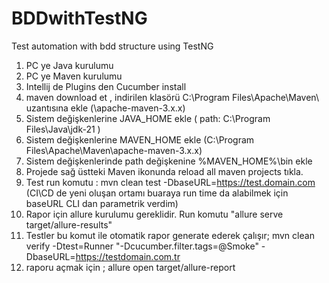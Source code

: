# BDDwithTestNG
Test automation with bdd structure using TestNG

1. PC ye Java kurulumu
2. PC ye Maven kurulumu
3. Intellij de Plugins den Cucumber install
4. maven download et , indirilen klasörü C:\Program Files\Apache\Maven\ uzantısına ekle (\apache-maven-3.x.x\)
5. Sistem değişkenlerine JAVA_HOME ekle ( path: C:\Program Files\Java\jdk-21 )
6. Sistem değişkenlerine MAVEN_HOME ekle (C:\Program Files\Apache\Maven\apache-maven-3.x.x)
7. Sistem değişkenlerinde path değişkenine %MAVEN_HOME%\bin ekle
8. Projede sağ üstteki Maven ikonunda reload all maven projects tıkla.
9. Test run komutu : mvn clean test -DbaseURL=https://test.domain.com (CI\CD de yeni oluşan ortamı buaraya run time da alabilmek için baseURL CLI dan parametrik verdim)
10. Rapor için allure kurulumu gereklidir. Run komutu "allure serve target/allure-results" 
11. Testler bu komut ile otomatik rapor generate ederek çalışır;
        mvn clean verify -Dtest=Runner "-Dcucumber.filter.tags=@Smoke" -DbaseURL=https://testdomain.com.tr
12. raporu açmak için ;  allure open target/allure-report
